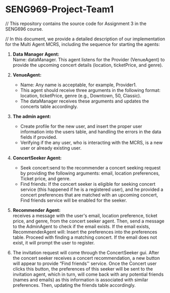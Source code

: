 # SENG969-Project-Team1
// This repository contains the source code for Assignment 3 in the SENG696 course.  

// In this document, we provide a detailed description of our implementation for the Multi Agent MCRS, including the sequence for starting the agents:

1. **Data Manager Agent:**<br>
Name: dataManager. This agent listens for the Provider (VenueAgent) to provide the upcoming concert details (location, ticketPrice, and genre).

2. **VenueAgent:** <br>
   - Name: Any name is acceptable, for example, Provider1.
   - This agent should receive three arguments in the following format: location, ticketPrice, genre (e.g., Downtown, 50, Classic).
   - The dataManager receives these arguments and updates the concerts table accordingly.

3. **The admin agent:**<br>
   - Create profile for the new user, and insert the proper user information into the users table, and handling the errors in the data fields if provided. <br>
   - Verifying if the any user, who is interacting with the MCRS, is a new user or already existing user.
     
6. **ConcertSeeker Agent:** <br>
   - Seek concert:send to the recommender a concert seeking request by providing the following arguments: email, location preferences, Ticket price, and genre.<br>
   - Find friends: If the concert seeker is eligible for seeking concert service (this happened if he is a registered user), and he provided a concert preferences that are matched with an upcoming concert, Find friends service will be enabled for the seeker. <br>
   
7. **Recommender Agent:**<br>
    receives a message with the user's email, location preference, ticket price, and genre, from the concert seeker agent. Then, send a message to the AdminAgent to check if the email exists.
If the email exists, RecommenderAgent will:
Insert the preferences into the preferences table.
Proceed with finding a matching concert.
If the email does not exist, it will prompt the user to register.

9. The invitation request will come through the ConcertSeeker gui. After the concert seeker receives a concert recommendation, a new button will appear to provide “Find friends'' service. Once the Concert user clicks this button, the preferences of this seeker will be sent to the invitation agent, which in turn, will come back with any potential friends (names and emails) as this information is associated with similar preferences. Then, updating the friends table accordingly.
